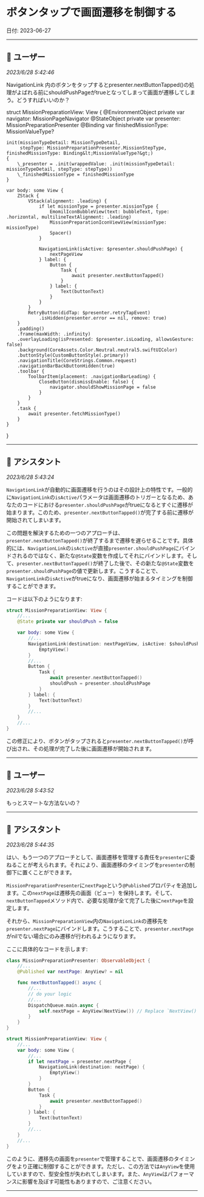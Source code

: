 # ボタンタップで画面遷移を制御する

日付: 2023-06-27

---

## 👤 ユーザー
*2023/6/28 5:42:46*

NavigationLink 内のボタンをタップするとpresenter.nextButtonTapped()の処理がよばれる前にshouldPushPageがtrueとなってしまって画面が遷移してしまう。どうすればいいのか？

struct MissionPreparationView: View {
    @EnvironmentObject private var navigator: MissionPageNavigator
    @StateObject private var presenter: MissionPreparationPresenter
    @Binding var finishedMissionType: MissionValueType?

    init(missionTypeDetail: MissionTypeDetail,
         stepType: MissionPreparationPresenter.MissionStepType, finishedMissionType: Binding&lt;MissionValueType?&gt;)
    {
        \_presenter = .init(wrappedValue: .init(missionTypeDetail: missionTypeDetail, stepType: stepType))
        \_finishedMissionType = finishedMissionType
    }

    var body: some View {
        ZStack {
            VStack(alignment: .leading) {
                if let missionType = presenter.missionType {
                    EmomilIconBubbleView(text: bubbleText, type: .horizontal, multilineTextAlignment: .leading)
                    MissionPreparationIconViewView(missionType: missionType)
                    Spacer()
                }

                NavigationLink(isActive: $presenter.shouldPushPage) {
                    nextPageView
                } label: {
                    Button {
                        Task {
                            await presenter.nextButtonTapped()
                        }
                    } label: {
                        Text(buttonText)
                    }
                }
            }
            RetryButton(didTap: $presenter.retryTapEvent)
                .isHidden(presenter.error == nil, remove: true)
        }
        .padding()
        .frame(maxWidth: .infinity)
        .overlayLoading(isPresented: $presenter.isLoading, allowsGesture: false)
        .background(CoreAssets.Color.Neutral.neutral5.swiftUIColor)
        .buttonStyle(CustomButtonStyle(.primary))
        .navigationTitle(CoreStrings.Common.request)
        .navigationBarBackButtonHidden(true)
        .toolbar {
            ToolbarItem(placement: .navigationBarLeading) {
                CloseButton(dismissEnable: false) {
                    navigator.shouldShowMissionPage = false
                }
            }
        }
        .task {
            await presenter.fetchMissionType()
        }
    }
}

---

## 🤖 アシスタント
*2023/6/28 5:43:24*

`NavigationLink`が自動的に画面遷移を行うのはその設計上の特性です。一般的に`NavigationLink`の`isActive`パラメータは画面遷移のトリガーとなるため、あなたのコードにおける`presenter.shouldPushPage`がtrueになるとすぐに遷移が始まります。このため、`presenter.nextButtonTapped()`が完了する前に遷移が開始されてしまいます。

この問題を解決するための一つのアプローチは、`presenter.nextButtonTapped()`が終了するまで遷移を遅らせることです。具体的には、`NavigationLink`の`isActive`が直接`presenter.shouldPushPage`にバインドされるのではなく、新たな`@State`変数を作成してそれにバインドします。そして、`presenter.nextButtonTapped()`が終了した後で、その新たな`@State`変数を`presenter.shouldPushPage`の値で更新します。こうすることで、`NavigationLink`の`isActive`がtrueになり、画面遷移が始まるタイミングを制御することができます。

コードは以下のようになります:

```swift
struct MissionPreparationView: View {
    //...
    @State private var shouldPush = false

    var body: some View {
        //...
        NavigationLink(destination: nextPageView, isActive: $shouldPush) {
            EmptyView()
        }
        //...
        Button {
            Task {
                await presenter.nextButtonTapped()
                shouldPush = presenter.shouldPushPage
            }
        } label: {
            Text(buttonText)
        }
        //...
    }
    //...
}
```

この修正により、ボタンがタップされると`presenter.nextButtonTapped()`が呼び出され、その処理が完了した後に画面遷移が開始されます。

---

## 👤 ユーザー
*2023/6/28 5:43:52*

もっとスマートな方法ないの？

---

## 🤖 アシスタント
*2023/6/28 5:44:35*

はい、もう一つのアプローチとして、画面遷移を管理する責任を`presenter`に委ねることが考えられます。それにより、画面遷移のタイミングを`presenter`の制御下に置くことができます。

`MissionPreparationPresenter`に`nextPage`という`@Published`プロパティを追加します。この`nextPage`は遷移先の画面（ビュー）を保持します。そして、`nextButtonTapped`メソッド内で、必要な処理が全て完了した後に`nextPage`を設定します。

それから、`MissionPreparationView`内の`NavigationLink`の遷移先を`presenter.nextPage`にバインドします。こうすることで、`presenter.nextPage`がnilでない場合にのみ遷移が行われるようになります。

ここに具体的なコードを示します:

```swift
class MissionPreparationPresenter: ObservableObject {
    //...
    @Published var nextPage: AnyView? = nil

    func nextButtonTapped() async {
        //...
        // do your logic
        //...
        DispatchQueue.main.async {
            self.nextPage = AnyView(NextView()) // Replace `NextView()` with your actual next view.
        }
    }
}

struct MissionPreparationView: View {
    //...
    var body: some View {
        //...
        if let nextPage = presenter.nextPage {
            NavigationLink(destination: nextPage) {
                EmptyView()
            }
        }
        Button {
            Task {
                await presenter.nextButtonTapped()
            }
        } label: {
            Text(buttonText)
        }
        //...
    }
    //...
}
```

このように、遷移先の画面を`presenter`で管理することで、画面遷移のタイミングをより正確に制御することができます。ただし、この方法では`AnyView`を使用していますので、型安全性が失われてしまいます。また、`AnyView`はパフォーマンスに影響を及ぼす可能性もありますので、ご注意ください。

---
